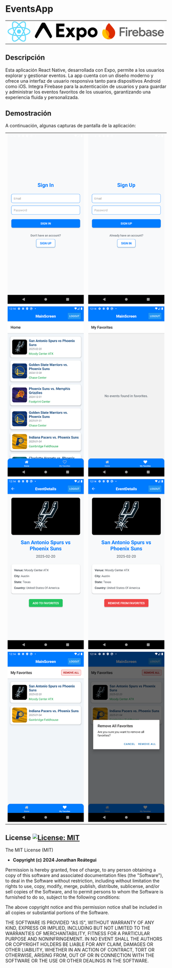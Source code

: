 # EventsApp

<table>
  <tr>
    <td><img src="./assets/logo/react-logo.png" width="150" /></td>
    <td><img src="./assets/logo/expo-logo.png" width="410" /></td>
    <td><img src="./assets/logo/firebase-logo.png" width="410" /></td>
  </tr>
</table>

## Descripción

Esta aplicación React Native, desarrollada con Expo, permite a los usuarios explorar y gestionar eventos. La app cuenta con un diseño moderno y ofrece una interfaz de usuario responsiva tanto para dispositivos Android como iOS. Integra Firebase para la autenticación de usuarios y para guardar y administrar los eventos favoritos de los usuarios, garantizando una experiencia fluida y personalizada.

## Demostración

A continuación, algunas capturas de pantalla de la aplicación:

<table>
  <tr>
    <td><img src="./assets/demo/1-sign-in.png"/></td>
    <td><img src="./assets/demo/2-sign-up.png"/></td>
  </tr>
  <tr>
    <td><img src="./assets/demo/3-home-list.png"/></td>
    <td><img src="./assets/demo/4-favorites-list-empty.png"/></td>
  </tr>
  <tr>
    <td><img src="./assets/demo/5-event-detail-add.png"/></td>
    <td><img src="./assets/demo/6-event-detail-remove.png"/></td>
  </tr>
  <tr>
    <td><img src="./assets/demo/7-favorites-list-.png"/></td>
    <td><img src="./assets/demo/8-favorites-remove-all-.png"/></td>
  </tr>
</table>

## License [![License: MIT](https://img.shields.io/badge/License-MIT-yellow.svg)](https://opensource.org/licenses/MIT)

The MIT License (MIT)

- **Copyright (c) 2024 Jonathan Reátegui**

Permission is hereby granted, free of charge, to any person obtaining a copy of this software and associated documentation files (the "Software"), to deal in the Software without restriction, including without limitation the rights to use, copy, modify, merge, publish, distribute, sublicense, and/or sell copies of the Software, and to permit persons to whom the Software is furnished to do so, subject to the following conditions:

The above copyright notice and this permission notice shall be included in all copies or substantial portions of the Software.

THE SOFTWARE IS PROVIDED "AS IS", WITHOUT WARRANTY OF ANY KIND, EXPRESS OR IMPLIED, INCLUDING BUT NOT LIMITED TO THE WARRANTIES OF MERCHANTABILITY, FITNESS FOR A PARTICULAR PURPOSE AND NONINFRINGEMENT. IN NO EVENT SHALL THE AUTHORS OR COPYRIGHT HOLDERS BE LIABLE FOR ANY CLAIM, DAMAGES OR OTHER LIABILITY, WHETHER IN AN ACTION OF CONTRACT, TORT OR OTHERWISE, ARISING FROM, OUT OF OR IN CONNECTION WITH THE SOFTWARE OR THE USE OR OTHER DEALINGS IN THE SOFTWARE.
